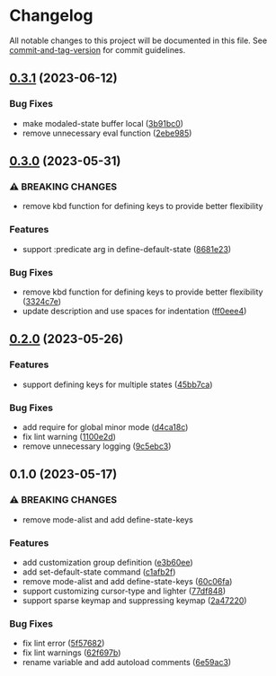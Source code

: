 # Changelog

All notable changes to this project will be documented in this file. See [commit-and-tag-version](https://github.com/absolute-version/commit-and-tag-version) for commit guidelines.

## [0.3.1](https://github.com/DCsunset/modaled/compare/v0.3.0...v0.3.1) (2023-06-12)


### Bug Fixes

* make modaled-state buffer local ([3b91bc0](https://github.com/DCsunset/modaled/commit/3b91bc0658e058f5c353a7af90e3f0cef55e6207))
* remove unnecessary eval function ([2ebe985](https://github.com/DCsunset/modaled/commit/2ebe985f8b170b101f4f8de5f833ba5718761638))

## [0.3.0](https://github.com/DCsunset/modaled/compare/v0.2.0...v0.3.0) (2023-05-31)


### ⚠ BREAKING CHANGES

* remove kbd function for defining keys to provide better flexibility

### Features

* support :predicate arg in define-default-state ([8681e23](https://github.com/DCsunset/modaled/commit/8681e23216084ee2af1d2cd826115d0135543ebc))


### Bug Fixes

* remove kbd function for defining keys to provide better flexibility ([3324c7e](https://github.com/DCsunset/modaled/commit/3324c7e79dbfab7e0a57390b2879e7edabc55b20))
* update description and use spaces for indentation ([ff0eee4](https://github.com/DCsunset/modaled/commit/ff0eee4f8830ed022c8772e5910743e9c8b46768))

## [0.2.0](https://github.com/DCsunset/modaled/compare/v0.1.0...v0.2.0) (2023-05-26)


### Features

* support defining keys for multiple states ([45bb7ca](https://github.com/DCsunset/modaled/commit/45bb7cac0ffa06844ef9af5b6086d73ddd59b6b1))


### Bug Fixes

* add require for global minor mode ([d4ca18c](https://github.com/DCsunset/modaled/commit/d4ca18c4c0e5b01e35548667e88cfb5e4b93e3b1))
* fix lint warning ([1100e2d](https://github.com/DCsunset/modaled/commit/1100e2d2d9ca1c9e4a8f9b4e90d9213b8cd9d9dd))
* remove unnecessary logging ([9c5ebc3](https://github.com/DCsunset/modaled/commit/9c5ebc3944b749889897182e740ef7af1f4e5301))

## 0.1.0 (2023-05-17)


### ⚠ BREAKING CHANGES

* remove mode-alist and add define-state-keys

### Features

* add customization group definition ([e3b60ee](https://github.com/DCsunset/modaled/commit/e3b60eea631f6ca9c6dcc24db002b3e9a329ec08))
* add set-default-state command ([c1afb2f](https://github.com/DCsunset/modaled/commit/c1afb2f9d5395297a816da62b342235260a735ff))
* remove mode-alist and add define-state-keys ([60c06fa](https://github.com/DCsunset/modaled/commit/60c06fae8ceee576bd7ca6af9dc581e6bdd49d15))
* support customizing cursor-type and lighter ([77df848](https://github.com/DCsunset/modaled/commit/77df84804e5c9aa8fe925abf80cf6d14e0d82852))
* support sparse keymap and suppressing keymap ([2a47220](https://github.com/DCsunset/modaled/commit/2a47220f18d5b7de031e92abe7f78bfec828304e))


### Bug Fixes

* fix lint error ([5f57682](https://github.com/DCsunset/modaled/commit/5f57682d109bd2781d947b264760b4f45112f9be))
* fix lint warnings ([62f697b](https://github.com/DCsunset/modaled/commit/62f697bb9dbcdc0cc9c3173702c818c2327e7cd2))
* rename variable and add autoload comments ([6e59ac3](https://github.com/DCsunset/modaled/commit/6e59ac3c0bfe01ed2f61efd4d00875510dd49e19))
